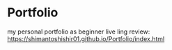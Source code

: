 # Portfolio
my personal portfolio as beginner
live ling review: https://shimantoshishir01.github.io/Portfolio/index.html
